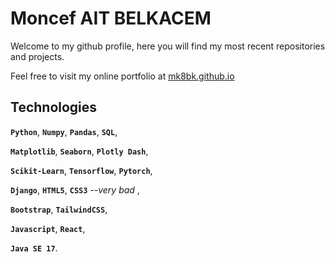 # Moncef AIT BELKACEM

Welcome to my github profile, here you will find my most recent repositories and projects.

Feel free to visit my online portfolio at [mk8bk.github.io](https://mk8bk.github.io)

## Technologies
**`Python`**, **`Numpy`**, **`Pandas`**, **`SQL`**,

**`Matplotlib`**, **`Seaborn`**, **`Plotly Dash`**,

**`Scikit-Learn`**, **`Tensorflow`**, **`Pytorch`**,

**`Django`**, **`HTML5`**, **`CSS3`** *--very bad* ,

**`Bootstrap`**, **`TailwindCSS`**,

**`Javascript`**, **`React`**,

**`Java SE 17`**.

